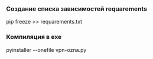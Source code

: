 ### Создание списка зависимостей requarements
pip freeze >> requarements.txt

### Компиляция в exe
pyinstaller --onefile vpn-ozna.py